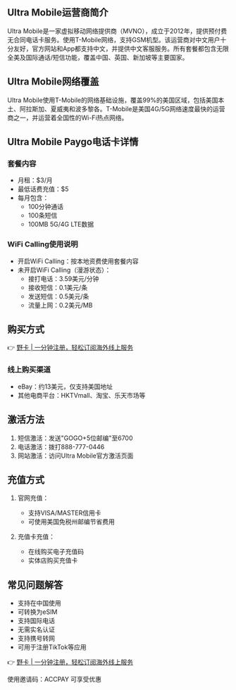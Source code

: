 ## Ultra Mobile运营商简介

Ultra Mobile是一家虚拟移动网络提供商（MVNO），成立于2012年，提供预付费无合同电话卡服务。使用T-Mobile网络，支持GSM机型。该运营商对中文用户十分友好，官方网站和App都支持中文，并提供中文客服服务。所有套餐都包含无限全美及国际通话/短信功能，覆盖中国、英国、新加坡等主要国家。

## Ultra Mobile网络覆盖

Ultra Mobile使用T-Mobile的网络基础设施，覆盖99%的美国区域，包括美国本土、阿拉斯加、夏威夷和波多黎各。T-Mobile是美国4G/5G网络速度最快的运营商之一，并运营着全国性的Wi-Fi热点网络。

## Ultra Mobile Paygo电话卡详情

### 套餐内容
- 月租：$3/月
- 最低话费充值：$5
- 每月包含：
  - 100分钟通话
  - 100条短信
  - 100MB 5G/4G LTE数据

### WiFi Calling使用说明
- 开启WiFi Calling：按本地资费使用套餐内容
- 未开启WiFi Calling（漫游状态）：
  - 接打电话：3.59美元/分钟
  - 接收短信：0.1美元/条
  - 发送短信：0.5美元/条
  - 流量上网：0.2美元/MB

## 购买方式

👉 [野卡 | 一分钟注册，轻松订阅海外线上服务](https://bit.ly/bewildcard)

### 线上购买渠道
- eBay：约13美元，仅支持美国地址
- 其他电商平台：HKTVmall、淘宝、乐天市场等

## 激活方法

1. 短信激活：发送"GOGO+5位邮编"至6700
2. 电话激活：拨打888-777-0446
3. 网站激活：访问Ultra Mobile官方激活页面

## 充值方式

1. 官网充值：
   - 支持VISA/MASTER信用卡
   - 可使用美国免税州邮编节省费用

2. 充值卡充值：
   - 在线购买电子充值码
   - 实体店购买充值卡

## 常见问题解答

- 支持在中国使用
- 可转换为eSIM
- 支持国际电话
- 无需实名认证
- 支持携号转网
- 可用于注册TikTok等应用

👉 [野卡 | 一分钟注册，轻松订阅海外线上服务](https://bit.ly/bewildcard)

使用邀请码：ACCPAY 可享受优惠